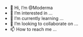 - 👋 Hi, I’m @Moderma
- 👀 I’m interested in ...
- 🌱 I’m currently learning ...
- 💞️ I’m looking to collaborate on ...
- 📫 How to reach me ...

<!---
Moderma/Moderma is a ✨ special ✨ repository because its `README.md` (this file) appears on your GitHub profile.
You can click the Preview link to take a look at your changes.
--->
